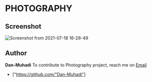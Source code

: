 # PHOTOGRAPHY
## Screenshot
![Screenshot from 2021-07-18 16-26-49](https://user-images.githubusercontent.com/74545016/114166494-7844f180-9936-11eb-83b0-b69f9d309ceb.png)

## Author

**Dan-Muhadi** 
To contribute to Photography project, reach me on [Email](dancun.wawire@student.moringaschool.com)
+  ["https://github.com/"Dan-Muhadi"]
